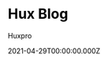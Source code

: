 ---
title: Hux Blog
github: https://github.com/Huxpro/huxpro.github.io
demo: http://huangxuan.me/
license: Apache-2.0 License
author: Huxpro
author_link: ''
author_twitter: huxpro
date: 2021-04-29T00:00:00.000Z
ssg:
  - Jekyll
cms: null
css: null
category:
  - Blog
description: null
draft: true
publish_date: '2015-01-29T15:03:17Z'
update_date: '2022-08-15T10:37:47Z'
github_star: 6296
github_fork: 4207
---